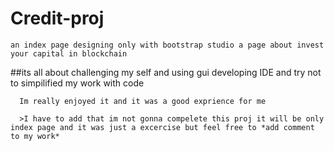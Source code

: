 # Credit-proj
    an index page designing only with bootstrap studio a page about invest your capital in blockchain 
  
  ##its all about challenging my self and using gui developing IDE and try not to simpilified my work with code

      Im really enjoyed it and it was a good exprience for me 

      >I have to add that im not gonna compelete this proj it will be only index page and it was just a excercise but feel free to *add comment to my work*
